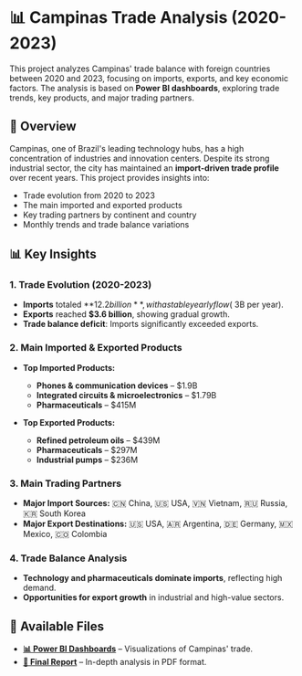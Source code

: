 # 📊 Campinas Trade Analysis (2020-2023)

This project analyzes Campinas' trade balance with foreign countries between 2020 and 2023, focusing on imports, exports, and key economic factors. The analysis is based on **Power BI dashboards**, exploring trade trends, key products, and major trading partners.

## 📌 Overview
Campinas, one of Brazil's leading technology hubs, has a high concentration of industries and innovation centers. Despite its strong industrial sector, the city has maintained an **import-driven trade profile** over recent years. This project provides insights into:
- Trade evolution from 2020 to 2023
- The main imported and exported products
- Key trading partners by continent and country
- Monthly trends and trade balance variations

## 📊 Key Insights
### **1. Trade Evolution (2020-2023)**
- **Imports** totaled **$12.2 billion**, with a stable yearly flow (~$3B per year).
- **Exports** reached **$3.6 billion**, showing gradual growth.
- **Trade balance deficit**: Imports significantly exceeded exports.

### **2. Main Imported & Exported Products**
- **Top Imported Products:**
  - **Phones & communication devices** – $1.9B
  - **Integrated circuits & microelectronics** – $1.79B
  - **Pharmaceuticals** – $415M

- **Top Exported Products:**
  - **Refined petroleum oils** – $439M
  - **Pharmaceuticals** – $297M
  - **Industrial pumps** – $236M

### **3. Main Trading Partners**
- **Major Import Sources:** 🇨🇳 China, 🇺🇸 USA, 🇻🇳 Vietnam, 🇷🇺 Russia, 🇰🇷 South Korea  
- **Major Export Destinations:** 🇺🇸 USA, 🇦🇷 Argentina, 🇩🇪 Germany, 🇲🇽 Mexico, 🇨🇴 Colombia  

### **4. Trade Balance Analysis**
- **Technology and pharmaceuticals dominate imports**, reflecting high demand.
- **Opportunities for export growth** in industrial and high-value sectors.

## 📂 Available Files
- **[📊 Power BI Dashboards](./dashboards.pbix)** – Visualizations of Campinas' trade.
- **[📑 Final Report](./Relatório%20Final_Dashboards%20e%20analises.pdf)** – In-depth analysis in PDF format.
